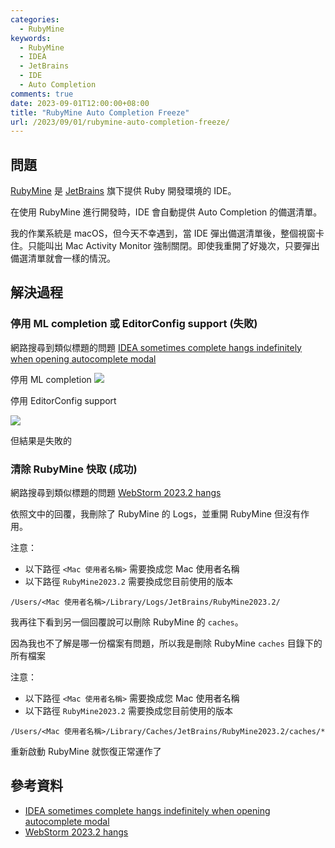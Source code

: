 ```yaml
---
categories:
  - RubyMine
keywords:
  - RubyMine
  - IDEA
  - JetBrains
  - IDE
  - Auto Completion
comments: true
date: 2023-09-01T12:00:00+08:00
title: "RubyMine Auto Completion Freeze"
url: /2023/09/01/rubymine-auto-completion-freeze/
---
```


## 問題

[RubyMine](https://www.jetbrains.com/ruby/features/) 是 [JetBrains](https://www.jetbrains.com/) 旗下提供 Ruby 開發環境的 IDE。

在使用 RubyMine 進行開發時，IDE 會自動提供 Auto Completion 的備選清單。

我的作業系統是 macOS，但今天不幸遇到，當 IDE 彈出備選清單後，整個視窗卡住。只能叫出 Mac Activity Monitor 強制關閉。即使我重開了好幾次，只要彈出備選清單就會一樣的情況。

## 解決過程

### 停用 ML completion 或 EditorConfig support (失敗)

網路搜尋到類似標題的問題 [IDEA sometimes complete hangs indefinitely when opening autocomplete modal](https://youtrack.jetbrains.com/issue/IDEA-280095/IDEA-sometimes-complete-hangs-indefinitely-when-opening-autocomplete-modal)

停用 ML completion
![](/images/2023-09-01/202309010001.png)

停用 EditorConfig support

![](/images/2023-09-01/202309010002.png)

但結果是失敗的

### 清除 RubyMine 快取 (成功)

網路搜尋到類似標題的問題 [WebStorm 2023.2 hangs](https://intellij-support.jetbrains.com/hc/en-us/community/posts/12843522069778-WebStorm-2023-2-hangs)

依照文中的回覆，我刪除了 RubyMine 的 Logs，並重開 RubyMine 但沒有作用。

注意：
- 以下路徑 `<Mac 使用者名稱>` 需要換成您 Mac 使用者名稱
- 以下路徑 `RubyMine2023.2` 需要換成您目前使用的版本

```
/Users/<Mac 使用者名稱>/Library/Logs/JetBrains/RubyMine2023.2/
```

我再往下看到另一個回覆說可以刪除 RubyMine 的 `caches`。

因為我也不了解是哪一份檔案有問題，所以我是刪除 RubyMine `caches` 目錄下的所有檔案

注意：
- 以下路徑 `<Mac 使用者名稱>` 需要換成您 Mac 使用者名稱
- 以下路徑 `RubyMine2023.2` 需要換成您目前使用的版本

```
/Users/<Mac 使用者名稱>/Library/Caches/JetBrains/RubyMine2023.2/caches/*
```

重新啟動 RubyMine 就恢復正常運作了

## 參考資料

- [IDEA sometimes complete hangs indefinitely when opening autocomplete modal](https://youtrack.jetbrains.com/issue/IDEA-280095/IDEA-sometimes-complete-hangs-indefinitely-when-opening-autocomplete-modal)
- [WebStorm 2023.2 hangs](https://intellij-support.jetbrains.com/hc/en-us/community/posts/12843522069778-WebStorm-2023-2-hangs)
